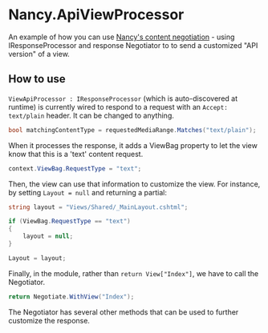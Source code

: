 Nancy.ApiViewProcessor
===================

An example of how you can use [Nancy's content negotiation](https://github.com/NancyFx/Nancy/wiki/Content-Negotiation) - using IResponseProcessor and response Negotiator to to send a customized "API version" of a view.

## How to use

`ViewApiProcessor : IResponseProcessor` (which is auto-discovered at runtime) is currently wired to respond to a request with an `Accept: text/plain` header.  It can be changed to anything.
```C#
bool matchingContentType = requestedMediaRange.Matches("text/plain");
```
When it processes the response, it adds a ViewBag property to let the view know that this is a 'text' content request.
```C#
context.ViewBag.RequestType = "text";
```
Then, the view can use that information to customize the view.  For instance, by setting `Layout = null` and returning a partial:
```C#
string layout = "Views/Shared/_MainLayout.cshtml";

if (ViewBag.RequestType == "text")
{
	layout = null;
}

Layout = layout;
```
Finally, in the module, rather than `return View["Index"]`, we have to call the Negotiator.
```C#
return Negotiate.WithView("Index");
```
The Negotiator has several other methods that can be used to further customize the response.

